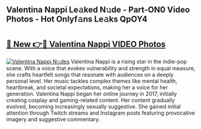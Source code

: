 ## Valentina Nappi Le𝚊ked N𝚞de - Part-ON0 Video Photos - Hot Onlyf𝚊ns Le𝚊ks QpOY4

# <h2><a href="http://ac26750.deff.icu/?id=Valentina+Nappi">🔗 New 👉🔴 Valentina Nappi VIDEO Photos</a></h2>

[![Valentina Nappi N𝚞des](https://i.imgur.com/rIISA9y.gif)](http://ac26750.deff.icu/?id=Valentina+Nappi)
Valentina Nappi is a rising star in the indie-pop scene. With a voice that evokes vulnerability and strength in equal measure, she crafts heartfelt songs that resonate with audiences on a deeply personal level. Her music tackles complex themes like mental health, heartbreak, and societal expectations, making her a voice for her generation. Valentina Nappi began her online journey in 2017, initially creating cosplay and gaming-related content. Her content gradually evolved, becoming increasingly sexually suggestive. She gained initial attention through Twitch streams and Instagram posts featuring provocative imagery and suggestive commentary.
